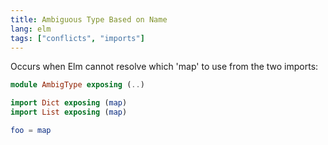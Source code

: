 ```yaml
---
title: Ambiguous Type Based on Name
lang: elm
tags: ["conflicts", "imports"]
---
```


Occurs when Elm cannot resolve which 'map' to use from the two imports:

```elm AmbigType.elm
module AmbigType exposing (..)

import Dict exposing (map)
import List exposing (map)

foo = map
```

